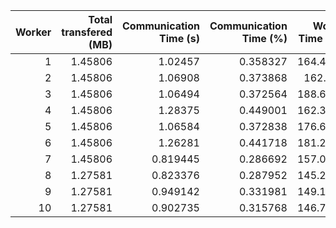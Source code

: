 |   Worker |   Total transfered (MB) |   Communication Time (s) |   Communication Time (%) |   Work Time (s) |   Work Time (%) |   Other Time (s) |   Other Time (%) |
|---------:|------------------------:|-------------------------:|-------------------------:|----------------:|----------------:|-----------------:|-----------------:|
|        1 |                 1.45806 |                 1.02457  |                 0.358327 |         164.413 |         57.5011 |         120.493  |          42.1406 |
|        2 |                 1.45806 |                 1.06908  |                 0.373868 |         162.66  |         56.8836 |         122.223  |          42.7425 |
|        3 |                 1.45806 |                 1.06494  |                 0.372564 |         188.693 |         66.0134 |          96.0827 |          33.6141 |
|        4 |                 1.45806 |                 1.28375  |                 0.449001 |         162.341 |         56.7797 |         122.289  |          42.7713 |
|        5 |                 1.45806 |                 1.06584  |                 0.372838 |         176.602 |         61.7769 |         108.203  |          37.8502 |
|        6 |                 1.45806 |                 1.26281  |                 0.441718 |         181.207 |         63.3845 |         103.416  |          36.1737 |
|        7 |                 1.45806 |                 0.819445 |                 0.286692 |         157.028 |         54.9379 |         127.981  |          44.7755 |
|        8 |                 1.27581 |                 0.823376 |                 0.287952 |         145.277 |         50.8064 |         139.842  |          48.9057 |
|        9 |                 1.27581 |                 0.949142 |                 0.331981 |         149.182 |         52.1794 |         135.771  |          47.4886 |
|       10 |                 1.27581 |                 0.902735 |                 0.315768 |         146.711 |         51.3183 |         138.271  |          48.366  |
